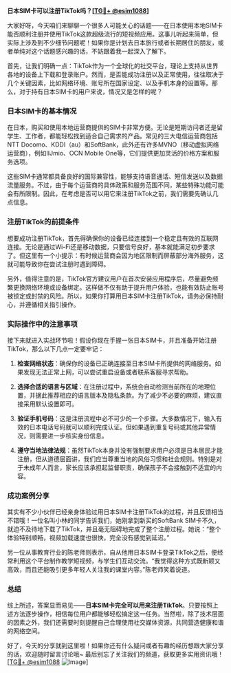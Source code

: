 **日本SIM卡可以注册TikTok吗？[[TG💪+ @esim1088](https://t.me/s/esim1088)]**

大家好呀，今天咱们来聊聊一个很多人可能关心的话题——在日本使用本地SIM卡能否顺利注册并使用TikTok这款超级流行的短视频应用。这事儿听起来简单，但实际上涉及到不少细节问题呢！如果你是计划去日本旅行或者长期居住的朋友，或者单纯对这个话题感兴趣的话，不妨跟着我一起深入了解下。

首先，让我们明确一点：TikTok作为一个全球化的社交平台，理论上支持从世界各地的设备上下载和登录账户。然而，是否能成功注册以及正常使用，往往取决于几个关键因素，比如网络环境、账号所在国家设定、以及手机本身的设置等。那么，对于持有日本SIM卡的用户来说，情况又是怎样的呢？

### 日本SIM卡的基本情况

在日本，购买和使用本地运营商提供的SIM卡非常方便。无论是短期访问者还是留学生、工作者，都能轻松找到适合自己需求的产品。常见的三大电信运营商包括NTT Docomo、KDDI（au）和SoftBank，此外还有许多MVNO（移动虚拟网络运营商），例如IIJmio、OCN Mobile One等，它们提供更加灵活的价格方案和服务选项。

这些SIM卡通常都具备良好的国际兼容性，能够支持语音通话、短信发送以及数据流量服务。不过，由于每个运营商的具体政策和服务范围不同，某些特殊功能可能会有所限制。因此，在考虑是否可以用它来注册TikTok之前，我们需要先确认几点信息。

### 注册TikTok的前提条件

想要成功注册TikTok，首先得确保你的设备已经连接到一个稳定且有效的互联网连接。无论是通过Wi-Fi还是移动数据，只要信号良好，基本就能满足初步要求了。但这里有一个小提示：有时候运营商会因为地区限制而屏蔽部分海外服务，这就可能导致你在尝试注册时遇到障碍。

另外，值得注意的是，TikTok官方建议用户在首次安装应用程序后，尽量避免频繁更换网络环境或设备绑定。这样做不仅有助于提升用户体验，也能有效防止账号被锁定或封禁的风险。所以，如果你打算用日本SIM卡注册TikTok，请务必保持耐心，并遵循相关指引操作。

### 实际操作中的注意事项

接下来就进入实战环节啦！假设你现在手握一张日本SIM卡，并且准备开始注册TikTok，那么以下几点一定要牢记：

1. **检查网络状态**：确保你的设备已正确连接至日本SIM卡所提供的网络服务。如果发现无法正常上网，可以尝试重启设备或者联系客服寻求帮助。
   
2. **选择合适的语言与区域**：在注册过程中，系统会自动检测当前所在的地理位置，并据此推荐相应的语言版本及隐私条款。为了减少不必要的麻烦，建议直接采用默认设置即可。

3. **验证手机号码**：这是注册流程中必不可少的一个步骤。大多数情况下，输入有效的日本电话号码就可以顺利完成认证。但如果遇到重复号码或其他异常情况，则需要进一步核实身份信息。

4. **遵守当地法律法规**：虽然TikTok本身并没有强制要求用户必须是日本居民才能注册，但从道德层面讲，我们应当尊重当地的风俗习惯和社会规则。特别是对于未成年人而言，家长应该承担起监督职责，确保孩子不会接触到不适宜的内容。

### 成功案例分享

其实有不少小伙伴已经亲身体验过用日本SIM卡注册TikTok的过程，并且反馈相当不错哦！一位名叫小林的同学告诉我们，她刚拿到新买的SoftBank SIM卡不久，就迫不及待地下载了TikTok，并且毫无阻碍地完成了整个注册过程。她说：“整个体验特别顺畅，视频加载速度也很快，完全没有感觉到延迟。”

另一位从事教育行业的陈老师则表示，自从他用日本SIM卡登录TikTok之后，便经常利用这个平台制作教学短视频，与学生们互动交流。“我觉得这种方式既新颖又高效，而且还能吸引更多年轻人关注我的课堂内容。”陈老师笑着说道。

### 总结

综上所述，答案显而易见——**日本SIM卡完全可以用来注册TikTok**。只要按照上述方法逐步操作，相信每位用户都能够轻松搞定这一任务。当然啦，除了技术层面的因素之外，我们还需要时刻提醒自己合理使用社交媒体资源，共同营造健康和谐的网络空间。

好了，今天的分享就到这里啦！如果你还有什么疑问或者有趣的经历想跟大家分享的话，欢迎随时留言讨论哦~ 最后别忘了关注我们的频道，获取更多实用资讯哦！[[TG💪+ @esim1088](https://t.me/s/esim1088) ![Image](https://i.postimg.cc/4NQfJmqS/Snipaste-2025-05-13-00-14-12.png)]
